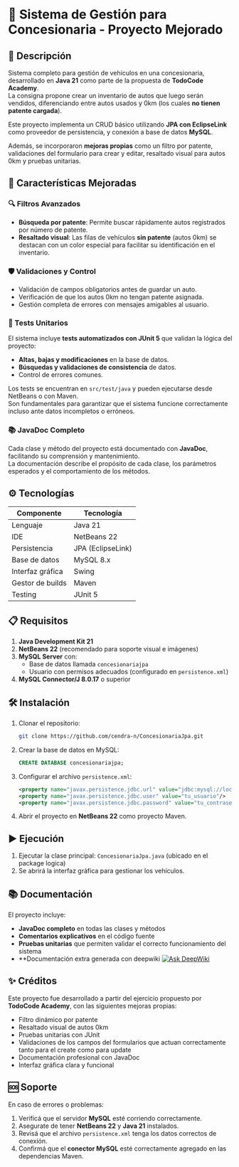 
# 🚗 Sistema de Gestión para Concesionaria - Proyecto Mejorado

## 📌 Descripción
Sistema completo para gestión de vehículos en una concesionaria, desarrollado en **Java 21** como parte de la propuesta de **TodoCode Academy**.  
La consigna propone crear un inventario de autos que luego serán vendidos, diferenciando entre autos usados y 0km (los cuales **no tienen patente cargada**).

Este proyecto implementa un CRUD básico utilizando **JPA con EclipseLink** como proveedor de persistencia, y conexión a base de datos **MySQL**.

Además, se incorporaron **mejoras propias** como un filtro por patente, validaciones del formulario para crear y editar, resaltado visual para autos 0km y pruebas unitarias.

## 🚀 Características Mejoradas

### 🔍 Filtros Avanzados
- **Búsqueda por patente**: Permite buscar rápidamente autos registrados por número de patente.
- **Resaltado visual**: Las filas de vehículos **sin patente** (autos 0km) se destacan con un color especial para facilitar su identificación en el inventario.

### 🛡️ Validaciones y Control
- Validación de campos obligatorios antes de guardar un auto.
- Verificación de que los autos 0km no tengan patente asignada.
- Gestión completa de errores con mensajes amigables al usuario.

### 🧪 Tests Unitarios
El sistema incluye **tests automatizados con JUnit 5** que validan la lógica del proyecto:

- **Altas, bajas y modificaciones** en la base de datos.
- **Búsquedas y validaciones de consistencia** de datos.
- Control de errores comunes.

Los tests se encuentran en `src/test/java` y pueden ejecutarse desde NetBeans o con Maven.  
Son fundamentales para garantizar que el sistema funcione correctamente incluso ante datos incompletos o erróneos.

### 📚 JavaDoc Completo
Cada clase y método del proyecto está documentado con **JavaDoc**, facilitando su comprensión y mantenimiento.  
La documentación describe el propósito de cada clase, los parámetros esperados y el comportamiento de los métodos.

## ⚙️ Tecnologías

| Componente       | Tecnología           |
|------------------|----------------------|
| Lenguaje         | Java 21              |
| IDE              | NetBeans 22          |
| Persistencia     | JPA (EclipseLink)    |
| Base de datos    | MySQL 8.x            |
| Interfaz gráfica | Swing                |
| Gestor de builds | Maven                |
| Testing          | JUnit 5              |

## 📋 Requisitos

1. **Java Development Kit 21**
2. **NetBeans 22** (recomendado para soporte visual e imágenes)
3. **MySQL Server** con:
   - Base de datos llamada `concesionariajpa`
   - Usuario con permisos adecuados (configurado en `persistence.xml`)
4. **MySQL Connector/J 8.0.17** o superior

## 🛠️ Instalación

1. Clonar el repositorio:
   ```bash
   git clone https://github.com/cendra-n/ConcesionariaJpa.git
   ```

2. Crear la base de datos en MySQL:
   ```sql
   CREATE DATABASE concesionariajpa;
   ```

3. Configurar el archivo `persistence.xml`:
   ```xml
   <property name="javax.persistence.jdbc.url" value="jdbc:mysql://localhost:3306/concesionariajpa"/>
   <property name="javax.persistence.jdbc.user" value="tu_usuario"/>
   <property name="javax.persistence.jdbc.password" value="tu_contraseña"/>
   ```

4. Abrir el proyecto en **NetBeans 22** como proyecto Maven.

## ▶️ Ejecución

1. Ejecutar la clase principal: `ConcesionariaJpa.java` (ubicado en el package logica)
2. Se abrirá la interfaz gráfica para gestionar los vehículos.

## 📚 Documentación

El proyecto incluye:

- **JavaDoc completo** en todas las clases y métodos
- **Comentarios explicativos** en el código fuente
- **Pruebas unitarias** que permiten validar el correcto funcionamiento del sistema
- **Documentación extra generada con deepwiki
  [![Ask DeepWiki](https://deepwiki.com/badge.svg)](https://deepwiki.com/cendra-n/jpaEclipselink-concesionaria)

## ✨ Créditos

Este proyecto fue desarrollado a partir del ejercicio propuesto por **TodoCode Academy**, con las siguientes mejoras propias:

- Filtro dinámico por patente
- Resaltado visual de autos 0km
- Pruebas unitarias con JUnit
- Validaciones de los campos del formularios que actuan correctamente tanto para el create como para update
- Documentación profesional con JavaDoc
- Interfaz gráfica clara y funcional

## 🆘 Soporte

En caso de errores o problemas:

1. Verificá que el servidor **MySQL** esté corriendo correctamente.
2. Asegurate de tener **NetBeans 22** y **Java 21** instalados.
3. Revisá que el archivo `persistence.xml` tenga los datos correctos de conexión.
4. Confirmá que el **conector MySQL** esté correctamente agregado en las dependencias Maven.
